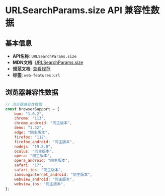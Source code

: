 # URLSearchParams.size API 兼容性数据

## 基本信息

- **API名称**: `URLSearchParams.size`
- **MDN文档**: [URLSearchParams.size](https://developer.mozilla.org/docs/Web/API/URLSearchParams/size)
- **规范文档**: [查看规范](https://url.spec.whatwg.org/#dom-urlsearchparams-size)
- **标签**: `web-features:url`

## 浏览器兼容性数据

```javascript
// 浏览器兼容性数据
const browserSupport = {
    bun: "1.0.2",
    chrome: "113",
    chrome_android: "同主版本",
    deno: "1.32",
    edge: "同主版本",
    firefox: "112",
    firefox_android: "同主版本",
    nodejs: "19.8.0",
    oculus: "同主版本",
    opera: "同主版本",
    opera_android: "同主版本",
    safari: "17",
    safari_ios: "同主版本",
    samsunginternet_android: "同主版本",
    webview_android: "同主版本",
    webview_ios: "同主版本",
};

```

